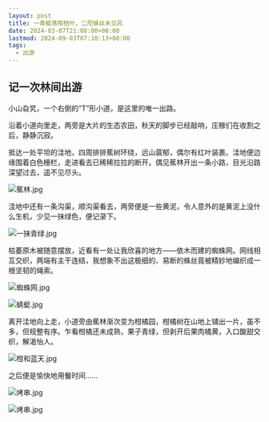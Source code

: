 ```yaml
---
layout: post
title: 一青蜓落柑桔叶，二咫蛛丝未见风
date: 2024-03-07T21:08:00+08:00
lastmod: 2024-09-03T07:10:13+08:00
tags:
  - 出游
---
```

## 记一次林间出游

小山旮旯，一个右倒的“T”形小道，是这里的唯一出路。

沿着小道向里走，两旁是大片的生态农田，秋天的脚步已经敲响，庄稼们在收割之后，静静沉寂。

抵达一处平坦的洼地，四周排排蕉树环绕，远山蓊郁，偶尔有红叶装裹。洼地便边缘围着白色栅栏，走进看去已稀稀拉拉的断开。偶见蕉林开出一条小路，目光沿路深望过去，遥不见尽头。

![蕉林.jpg](https://img.imgdd.com/3b3a869e-6b1e-4b35-b1d3-de45691a615a.jpg)

洼地中还有一条沟渠，顺沟渠看去，两旁便是一些黄泥，令人意外的是黄泥上没什么生机，少见一抹绿色，便记录下。

![一抹青绿.jpg](https://img.imgdd.com/3ced35fc-161d-4cbd-8b69-b67dfd01a76f.jpg)

枯萎原木被随意摆放，近看有一处让我欣喜的地方——依木而建的蜘蛛网。网线相互交织，两端有主干连结，我想象不出这极细的、易断的蛛丝竟被精妙地编织成一根坚韧的绳索。

![蜘蛛网.jpg](https://img.imgdd.com/5bf14c2d-4caa-4020-beeb-4b50182b3559.jpg)

![蜻蜓.jpg](https://img.imgdd.com/e2d91a75-8b5b-4749-8e27-243a9a1bf070.jpg)

离开洼地向上走，小道旁由蕉林渐次变为柑橘园，柑橘树在山地上铺出一片，虽不多，但规整有序。乍看柑橘还未成熟，果子青绿，但剥开后果肉橘黄，入口酸甜交织，解渴怡人。

![柑和蓝天.jpg](https://img.imgdd.com/b44fc86e-ca8a-43a4-9549-5fee8bf6d36e.jpg)

之后便是愉快地用餐时间……

![烤串.jpg](https://img.imgdd.com/91f241dc-a5c8-4560-a407-ae66cbe8a251.jpg)

![烤串.jpg](https://img.imgdd.com/9b09f289-e1ff-4e2d-a1d3-885ac095a498.png)
